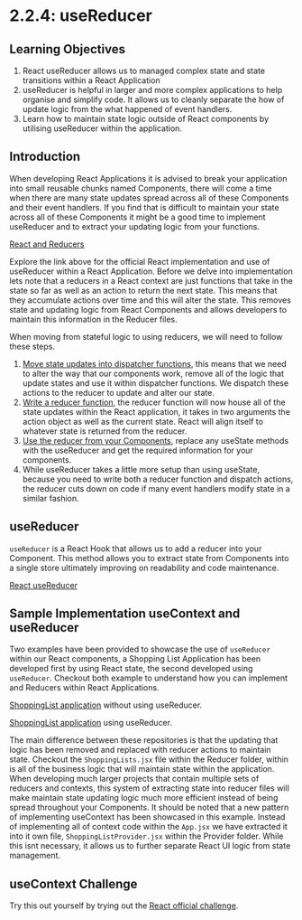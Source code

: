 # 2.2.4: useReducer

## Learning Objectives

1. React useReducer allows us to managed complex state and state transitions within a React Application
2. useReducer is helpful in larger and more complex applications to help organise and simplify code. It allows us to cleanly separate the how of update logic from the what happened of event handlers.&#x20;
3. Learn how to maintain state logic outside of React components by utilising useReducer within the application.&#x20;

## Introduction

When developing React Applications it is advised to break your application into small reusable chunks named Components, there will come a time when there are many state updates spread across all of these Components and their event handlers. If you find that is difficult to maintain your state across all of these Components it might be a good time to implement useReducer and to extract your updating logic from your functions.

<a href="https://react.dev/learn/extracting-state-logic-into-a-reducer" target="_blank">React and Reducers</a>

Explore the link above for the official React implementation and use of useReducer within a React Application. Before we delve into implementation lets note that a reducers in a React context are just functions that take in the state so far as well as an action to return the next state. This means that they accumulate actions over time and this will alter the state. This removes state and updating logic from React Components and allows developers to maintain this information in the Reducer files.&#x20;

When moving from stateful logic to using reducers, we will need to follow these steps.

1. <a href="https://react.dev/learn/extracting-state-logic-into-a-reducer#step-1-move-from-setting-state-to-dispatching-actions" target="_blank">Move state updates into dispatcher functions</a>, this means that we need to alter the way that our components work, remove all of the logic that update states and use it within dispatcher functions. We dispatch these actions to the reducer to update and alter our state.
2. <a href="https://react.dev/learn/extracting-state-logic-into-a-reducer#step-2-write-a-reducer-function" target="_blank">Write a reducer function</a>, the reducer function will now house all of the state updates within the React application, it takes in two arguments the action object as well as the current state. React will align itself to whatever state is returned from the reducer.&#x20;
3. <a href="https://react.dev/learn/extracting-state-logic-into-a-reducer#step-3-use-the-reducer-from-your-component" target="_blank">Use the reducer from your Components</a>, replace any useState methods with the useReducer  and get the required information for your components.&#x20;
4. While useReducer takes a little more setup than using useState, because you need to write both a reducer function and dispatch actions, the reducer cuts down on code if many event handlers modify state in a similar fashion.

## useReducer

`useReducer` is a React Hook that allows us to add a reducer into your Component. This method allows you to extract state from Components into a single store ultimately improving on readability and code maintenance.

<a href="https://react.dev/reference/react/useReducer" target="_blank">React useReducer</a>

## Sample Implementation useContext and useReducer

Two examples have been provided to showcase the use of `useReducer` within our React components, a Shopping List Application has been developed first by using React state, the second developed using `useReducer`. Checkout both example to understand how you can implement and Reducers within React Applications.&#x20;

<a href="https://github.com/rocketacademy/react-reducer-3.2" target="_blank">ShoppingList application</a> without using useReducer.

<a href="https://github.com/rocketacademy/react-reducer-3.2/tree/reducer" target="_blank">ShoppingList application</a> using useReducer.&#x20;

The main difference between these repositories is that the updating that logic has been removed and replaced with reducer actions to maintain state. Checkout the `ShoppingLists.jsx` file within the Reducer folder, within is all of the business logic that will maintain state within the application. When developing much larger projects that contain multiple sets of reducers and contexts, this system of extracting state into reducer files will make maintain state updating logic much more efficient instead of being spread throughout your Components. It should be noted that a new pattern of implementing useContext has been showcased in this example. Instead of implementing all of context code within the `App.jsx` we have extracted it into it own file, `ShoppingListProvider.jsx` within the Provider folder. While this isnt necessary, it allows us to further separate React UI logic from state management.&#x20;

## useContext Challenge

Try this out yourself by trying out the <a href="https://react.dev/learn/extracting-state-logic-into-a-reducer#challenges" target="_blank">React official challenge</a>.

